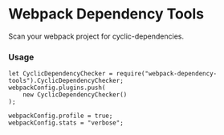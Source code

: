 # Webpack Dependency Tools

Scan your webpack project for cyclic-dependencies.

### Usage

```
let CyclicDependencyChecker = require("webpack-dependency-tools").CyclicDependencyChecker;
webpackConfig.plugins.push(
	new CyclicDependencyChecker()
);

webpackConfig.profile = true;
webpackConfig.stats = "verbose";
```